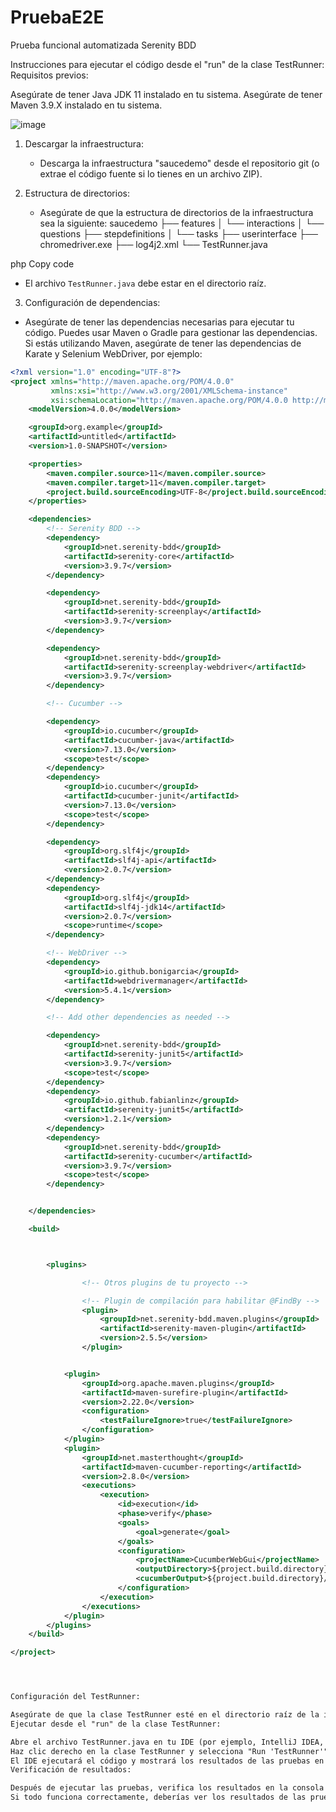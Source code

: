 # PruebaE2E
Prueba funcional automatizada Serenity BDD

Instrucciones para ejecutar el código desde el "run" de la clase TestRunner:
Requisitos previos:

Asegúrate de tener Java JDK 11 instalado en tu sistema.
Asegúrate de tener Maven 3.9.X instalado en tu sistema.

 ![image](https://github.com/antoniomiles/PruebaE2E/assets/31042668/92a9cf83-8dd3-4de9-b06d-bd2c3903bbfa)

1. Descargar la infraestructura:
   - Descarga la infraestructura "saucedemo" desde el repositorio git (o extrae el código fuente si lo tienes en un archivo ZIP).

2. Estructura de directorios:
   - Asegúrate de que la estructura de directorios de la infraestructura sea la siguiente:
saucedemo
├── features
│ └── interactions
│ └── questions
├── stepdefinitions
│ └── tasks
├── userinterface
├── chromedriver.exe
├── log4j2.xml
└── TestRunner.java

php
Copy code
- El archivo `TestRunner.java` debe estar en el directorio raíz.

3. Configuración de dependencias:
- Asegúrate de tener las dependencias necesarias para ejecutar tu código. Puedes usar Maven o Gradle para gestionar las dependencias. Si estás utilizando Maven, asegúrate de tener las dependencias de Karate y Selenium WebDriver, por ejemplo:

```xml
<?xml version="1.0" encoding="UTF-8"?>
<project xmlns="http://maven.apache.org/POM/4.0.0"
         xmlns:xsi="http://www.w3.org/2001/XMLSchema-instance"
         xsi:schemaLocation="http://maven.apache.org/POM/4.0.0 http://maven.apache.org/xsd/maven-4.0.0.xsd">
    <modelVersion>4.0.0</modelVersion>

    <groupId>org.example</groupId>
    <artifactId>untitled</artifactId>
    <version>1.0-SNAPSHOT</version>

    <properties>
        <maven.compiler.source>11</maven.compiler.source>
        <maven.compiler.target>11</maven.compiler.target>
        <project.build.sourceEncoding>UTF-8</project.build.sourceEncoding>
    </properties>

    <dependencies>
        <!-- Serenity BDD -->
        <dependency>
            <groupId>net.serenity-bdd</groupId>
            <artifactId>serenity-core</artifactId>
            <version>3.9.7</version>
        </dependency>

        <dependency>
            <groupId>net.serenity-bdd</groupId>
            <artifactId>serenity-screenplay</artifactId>
            <version>3.9.7</version>
        </dependency>

        <dependency>
            <groupId>net.serenity-bdd</groupId>
            <artifactId>serenity-screenplay-webdriver</artifactId>
            <version>3.9.7</version>
        </dependency>

        <!-- Cucumber -->

        <dependency>
            <groupId>io.cucumber</groupId>
            <artifactId>cucumber-java</artifactId>
            <version>7.13.0</version>
            <scope>test</scope>
        </dependency>
        <dependency>
            <groupId>io.cucumber</groupId>
            <artifactId>cucumber-junit</artifactId>
            <version>7.13.0</version>
            <scope>test</scope>
        </dependency>

        <dependency>
            <groupId>org.slf4j</groupId>
            <artifactId>slf4j-api</artifactId>
            <version>2.0.7</version>
        </dependency>
        <dependency>
            <groupId>org.slf4j</groupId>
            <artifactId>slf4j-jdk14</artifactId>
            <version>2.0.7</version>
            <scope>runtime</scope>
        </dependency>

        <!-- WebDriver -->
        <dependency>
            <groupId>io.github.bonigarcia</groupId>
            <artifactId>webdrivermanager</artifactId>
            <version>5.4.1</version>
        </dependency>

        <!-- Add other dependencies as needed -->

        <dependency>
            <groupId>net.serenity-bdd</groupId>
            <artifactId>serenity-junit5</artifactId>
            <version>3.9.7</version>
            <scope>test</scope>
        </dependency>
        <dependency>
            <groupId>io.github.fabianlinz</groupId>
            <artifactId>serenity-junit5</artifactId>
            <version>1.2.1</version>
        </dependency>
        <dependency>
            <groupId>net.serenity-bdd</groupId>
            <artifactId>serenity-cucumber</artifactId>
            <version>3.9.7</version>
            <scope>test</scope>
        </dependency>


    </dependencies>

    <build>



        <plugins>

                <!-- Otros plugins de tu proyecto -->

                <!-- Plugin de compilación para habilitar @FindBy -->
                <plugin>
                    <groupId>net.serenity-bdd.maven.plugins</groupId>
                    <artifactId>serenity-maven-plugin</artifactId>
                    <version>2.5.5</version>
                </plugin>


            <plugin>
                <groupId>org.apache.maven.plugins</groupId>
                <artifactId>maven-surefire-plugin</artifactId>
                <version>2.22.0</version>
                <configuration>
                    <testFailureIgnore>true</testFailureIgnore>
                </configuration>
            </plugin>
            <plugin>
                <groupId>net.masterthought</groupId>
                <artifactId>maven-cucumber-reporting</artifactId>
                <version>2.8.0</version>
                <executions>
                    <execution>
                        <id>execution</id>
                        <phase>verify</phase>
                        <goals>
                            <goal>generate</goal>
                        </goals>
                        <configuration>
                            <projectName>CucumberWebGui</projectName>
                            <outputDirectory>${project.build.directory}/cucumber-report-html</outputDirectory>
                            <cucumberOutput>${project.build.directory}/cucumber.json</cucumberOutput>
                        </configuration>
                    </execution>
                </executions>
            </plugin>
        </plugins>
    </build>

</project>




Configuración del TestRunner:

Asegúrate de que la clase TestRunner esté en el directorio raíz de la infraestructura y que esté configurada correctamente para ejecutar las pruebas.
Ejecutar desde el "run" de la clase TestRunner:

Abre el archivo TestRunner.java en tu IDE (por ejemplo, IntelliJ IDEA, Eclipse u otro).
Haz clic derecho en la clase TestRunner y selecciona "Run 'TestRunner'" (o similar, según el IDE que estés usando).
El IDE ejecutará el código y mostrará los resultados de las pruebas en la consola.
Verificación de resultados:

Después de ejecutar las pruebas, verifica los resultados en la consola de tu IDE.
Si todo funciona correctamente, deberías ver los resultados de las pruebas de acuerdo con lo que hayas configurado en tu clase TestRunner.
